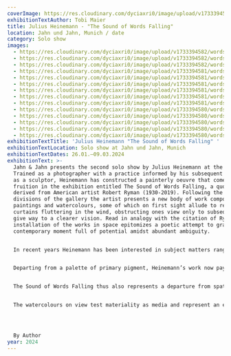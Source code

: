 ```yaml
---
coverImage: https://res.cloudinary.com/dyciaxri0/image/upload/v1733394582/words-falling/test_files/Heinemann_The-Sound-of-Words-Falling_Jahn-und-Jahn_Munich_16_web_uzlzc7.jpg
exhibitionTextAuthor: Tobi Maier
title: Julius Heinemann - "The Sound of Words Falling"
location: Jahn und Jahn, Munich / date
category: Solo show
images:
  - https://res.cloudinary.com/dyciaxri0/image/upload/v1733394582/words-falling/test_files/Heinemann_The-Sound-of-Words-Falling_Jahn-und-Jahn_Munich_15_web_wrnwfo.jpg
  - https://res.cloudinary.com/dyciaxri0/image/upload/v1733394582/words-falling/test_files/Heinemann_The-Sound-of-Words-Falling_Jahn-und-Jahn_Munich_05_web_uu0lpu.jpg
  - https://res.cloudinary.com/dyciaxri0/image/upload/v1733394582/words-falling/test_files/Heinemann_The-Sound-of-Words-Falling_Jahn-und-Jahn_Munich_06_web_dm9xjk.jpg
  - https://res.cloudinary.com/dyciaxri0/image/upload/v1733394581/words-falling/test_files/Heinemann_The-Sound-of-Words-Falling_Jahn-und-Jahn_Munich_07_web_j9jo5w.jpg
  - https://res.cloudinary.com/dyciaxri0/image/upload/v1733394581/words-falling/test_files/Heinemann_The-Sound-of-Words-Falling_Jahn-und-Jahn_Munich_14_web_u7232y.jpg
  - https://res.cloudinary.com/dyciaxri0/image/upload/v1733394581/words-falling/test_files/Heinemann_The-Sound-of-Words-Falling_Jahn-und-Jahn_Munich_03_web_uu7hfi.jpg
  - https://res.cloudinary.com/dyciaxri0/image/upload/v1733394581/words-falling/test_files/Heinemann_The-Sound-of-Words-Falling_Jahn-und-Jahn_Munich_04_web_ibyb4u.jpg
  - https://res.cloudinary.com/dyciaxri0/image/upload/v1733394581/words-falling/test_files/Heinemann_The-Sound-of-Words-Falling_Jahn-und-Jahn_Munich_12_web_yyclm9.jpg
  - https://res.cloudinary.com/dyciaxri0/image/upload/v1733394581/words-falling/test_files/Heinemann_The-Sound-of-Words-Falling_Jahn-und-Jahn_Munich_13_web_m7le7o.jpg
  - https://res.cloudinary.com/dyciaxri0/image/upload/v1733394580/words-falling/test_files/Heinemann_The-Sound-of-Words-Falling_Jahn-und-Jahn_Munich_11_web_sjhurj.jpg
  - https://res.cloudinary.com/dyciaxri0/image/upload/v1733394580/words-falling/test_files/Heinemann_The-Sound-of-Words-Falling_Jahn-und-Jahn_Munich_02_web_hwtdmp.jpg
  - https://res.cloudinary.com/dyciaxri0/image/upload/v1733394580/words-falling/test_files/Heinemann_The-Sound-of-Words-Falling_Jahn-und-Jahn_Munich_08_web_b3uyvh.jpg
  - https://res.cloudinary.com/dyciaxri0/image/upload/v1733394580/words-falling/test_files/Heinemann_The-Sound-of-Words-Falling_Jahn-und-Jahn_Munich_10_web_p2hnfj.jpg
  - https://res.cloudinary.com/dyciaxri0/image/upload/v1733394580/words-falling/test_files/Heinemann_The-Sound-of-Words-Falling_Jahn-und-Jahn_Munich_01_web_oa1tgx.jpg
exhibitionTextTitle: 'Julius Heinemann "The Sound of Words Falling" '
exhibitionTextLocation: Solo show at Jahn und Jahn, Munich
exhibitionTextDates: 26.01.—09.03.2024
exhibitionText: >-
  Jahn & Jahn presents the second solo show by Julius Heinemann at the gallery.
  Trained as a photographer with a practice informed by his subsequent studies
  as a sculptor, Heinemann has constructed a painterly oeuvre that comes to
  fruition in the exhibition entitled The Sound of Words Falling, a quote
  derived from American artist Robert Ryman (1930-2019). Following the natural
  divisions of the gallery the artist presents a new body of work composed of
  paintings and watercolours, some of which on first sight allude to represent
  curtains fluttering in the wind, obstructing ones view only to subsequently
  give way to a clearer vision. Read in analogy with the citation of Ryman, the
  installation of the works in space epitomizes a poetic attempt to grasp the
  contemporary moment full of potential amidst abundant ambiguity.


  In recent years Heinemann has been interested in subject matters ranging from the transformation of painting in history to the developments of photography from the camera obscura as a large eye apparatus into modernity – all the way thinking sculpturally and architecturally. Balls and rocks have served as placeholders in his works eliciting children games or playground experiences. Elsewhere a vertically suspended sundial beam broke the exhibition vista, while an angle at the tip of a removed ceiling dwelled on a galleries former height limit (Camera Lucida (Roman Road, London) 2014). If in previous series Heinemann has also challenged classical painting with a paint roller or impregnated walls and other supports with poetic traces generated by the spray can, these works also evoked the memories of the late 1990’s Munich urban hip-hop era as manifested in the Graffiti Hall of Fame and to which the artist contributed as a teenager.


  Departing from a palette of primary pigment, Heinemann’s work now pays witness to the interplay of colours, with brush strokes that evidence the tension between landscapes and opacities. His paintings reference architectural elements that are geometrically structured and rectangular, their layers tracing a palimpsest of actions, with gestures of colours receding into the background, re-emerging organically and alluding to myriad temporalities: the longer the process of creation lasts, it seems, the less imminent meaning surfaces.


  The Sound of Words Falling thus also represents a departure from spatial painting installations in the artists practice, as inherent to the concept of fresco painting. Inspired by his studies of the Danish philosopher Søren Kierkegaard’s studies on existentialism, Heidegger’s quest for being and turn from modern subjectivism as well as Novalis’ influence on early Jena romanticism, Heinemann’s work on view is geared towards an understanding of what we perceive and a questioning of how we process information and construct reality. The artist explores space through drawing with paint, relying on the interplay and dependability between light and the structure of volume. Reflecting on site and notions of site as experience, the paintings and watercolours emanate the desire to overlap with reality through a painterly process, addressing the complexity mediated by social location, indeterminacy as well as ontological equivocacy. The works on view at The Sound of Words Falling stem from a studio production and represent a move away from the spray can, employing brushes for the first time. They thus transmit a sense of fragility or realisation akin to tropes of mind games, abstract connections, the ephemeral, daydreaming, the unreal, fantasy, that connect the viewers subjectivity with a metaphysical tincture of being, merging our own existence with reality.


  The watercolours on view test materiality as media and represent an extended exploration of pictorial elements, letting the process run free, a modus operandi close to expressionist painting. In line with prior productions, the works on view in The Sound of Words Falling toy with the perception of ephemeral light in the studio, thrown and cascading shadows – they are pictures that take on a life of their own. Light reflections acquire different shades of grey as a narrative of projections and superimpositions. While the watercolours are additive, in the paintings the colours do overlap subtractively. Where previously the white wall was the reference in Heinemann’s paintings, now the texture of the canvas has become the common denominator. A sanded surface contains moments and colour nuances recorded in the winter days of Berlin, sparks of colour are emanating from a muddy primer. The viewer encounters a classic exhibition that focuses on the existentialist, subjectivist and romantic notions of being in the world derived from the artist’s own subjectivity and relayed in the individual works as signifiers of vital force.




  B﻿y Author
year: 2024
---
```

